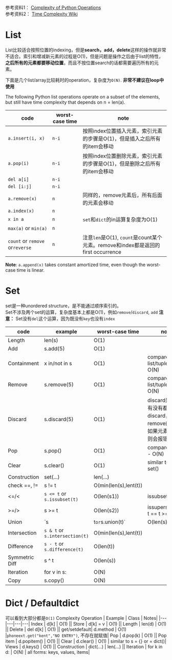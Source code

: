 参考资料1： [Complexity of Python Operations](https://www.ics.uci.edu/~brgallar/week8_2.html)     
参考资料2： [Time Complexity Wiki](https://wiki.python.org/moin/TimeComplexity)


# List

List比较适合按照位置的indexing，但是**search，add，delete**这样的操作就非常不适合。索引和增减新元素的过程是O(1)，但是问题是操作之后由于list的特性，**之后所有的元素都要移动位置**，而且不按位置search的话都需要遍历所有的元素。

下面是几个list/array比较耗时的operation，复杂度为`O(N)`. **非常不建议在loop中使用**

The following Python list operations operate on a subset of the elements, but still have time complexity that depends on n = len(a).

|  code | worst-case time  | note |   
|---|---|---|
|  `a.insert(i, x)` |  `n-i` | 按照index位置插入元素，索引元素的步骤是O(1)，但是插入之后所有的item会移动 |  
|`a.pop(i)`   | `n-i`  | 按照index位置删除元素，索引元素的步骤是O(1)，但是删除之后所有的item会移动|
|  `del a[i]` |  `n-i` |   |
| `del [i:j]`  |  `n-i` |   |
| `a.remove(x)`  | `n`  |  同样的，remove元素后，所有后面的元素会移动 |
| `a.index(x)`  | `n`   |  |
| `x in a`  | `n`   | `set`和`dict`的in运算复杂度为O(1) |
| `max(a)` or `min(a)`  | `n`   |  |
| `count` or `remove` or`reverse`   | `n`   |注意`len`是O(1), `count`是count某个元素。remove和index都是返回的first occurrence |


**Note**: `a.append(x)` takes constant amortized time, even though the worst-case time is linear.


# Set
set是一种unordered structure，是不能通过顺序索引的。    
Set不涉及两个set的运算，复杂度基本上都是O(1)，例如`remove`/`discard`, `add`
**注意：** Set没有`del`这个运算，因为既没有`key`也没有`index`     

|  code |example|  worst-case time  | note |   
|---|---|---|---|
|Length        | len(s)       | O(1)	     ||
|Add           | s.add(5)     | O(1)	     ||
|Containment   | x in/not in s| O(1)	     | compare to list/tuple - O(N)|
|Remove        | s.remove(5)  | O(1)	     | compare to list/tuple - O(N)|
|Discard       | s.discard(5) | O(1)	     | discard是不管有没有都能discard，remove的话，如果元素不存在则会报错|
|Pop           | s.pop()      | O(1)	     | compare to list - O(N)|
|Clear         | s.clear()    | O(1)	     | similar to s = set()|
|Construction  | set(...)     | len(...)      ||
|check ==, !=  | s != t       | O(min(len(s),lent(t))|
|<=/<          | `s <= t` or `s.issubset(t)`       | O(len(s1))    | issubset|
|>=/>          | s >= t       | O(len(s2))    | issuperset s <= t == t >= s|
|Union         | `s | t` or `s.union(t)`        | O(len(s)+len(t))|
|Intersection  | `s & t` or `s.intersection(t)`       | O(min(len(s),lent(t))|
|Difference    | `s - t` or `s.difference(t)`     | O(len(t))     ||
|Symmetric Diff| s ^ t        | O(len(s))     ||
|Iteration     | for v in s:  | O(N)          ||
|Copy          | s.copy()     | O(N)	     || 



# Dict / Defaultdict

可以看到大部分都是`O(1)`
                               Complexity
Operation     | Example      | Class         | Notes|
|---|---|---|---|
Index         | d[k]         | O(1)	     ||
Store         | d[k] = v     | O(1)	     ||
Length        | len(d)       | O(1)	     ||
Delete        | del d[k]     | O(1)	     ||
get/setdefault| d.method     | O(1)	     |`phoneext.get("kent","NO ENTRY")`, 不存在就赋值|
Pop           | d.pop(k)     | O(1)	     ||
Pop item      | d.popitem()  | O(1)	     ||
Clear         | d.clear()    | O(1)	     | similar to s = {} or = dict()|
Views         | d.keys()     | O(1)	     ||
Construction  | dict(...)    | len(...)      ||
Iteration     | for k in d:  | O(N)          | all forms: keys, values, items|
